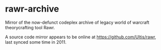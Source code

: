 # rawr-archive
Mirror of the now-defunct codeplex archive of legacy world of warcraft theorycrafting tool Rawr.

A source code mirror appears to be online at https://github.com/Ultis/rawr, last synced some time in 2011.
